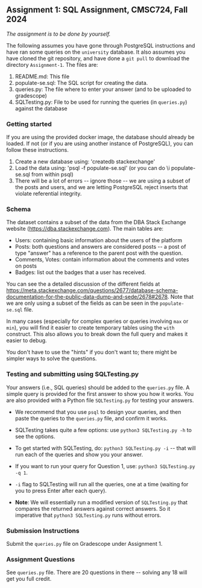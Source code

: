 ## Assignment 1: SQL Assignment, CMSC724, Fall 2024

*The assignment is to be done by yourself.*

The following assumes you have gone through PostgreSQL instructions and have ran some queries on the `university` database. 
It also assumes you have cloned the git repository, and have done a `git pull` to download the directory `Assignment-1`. The files are:

1. README.md: This file
1. populate-se.sql: The SQL script for creating the data.
1. queries.py: The file where to enter your answer (and to be uploaded to gradescope)
1. SQLTesting.py: File to be used for running the queries (in `queries.py`) against the database

### Getting started
If you are using the provided docker image, the database should already be loaded. If not (or if you are using another instance of PostgreSQL), you can follow these instructions.

1. Create a new database using: 'createdb stackexchange'
1. Load the data using: 'psql -f populate-se.sql' (or you can do \i populate-se.sql from within psql)
1. There will be a lot of errors -- ignore those -- we are using a subset of the posts and users, and we are letting PostgreSQL reject inserts that violate referential integrity.

### Schema 
The dataset contains a subset of the data from the DBA Stack Exchange website (https://dba.stackexchange.com). The main tables are:
- Users: containing basic information about the  users of the platform
- Posts: both questions and answers are considered posts -- a post of type "answer" has a reference to the parent post with the question.
- Comments, Votes: contain information about the comments and votes on posts
- Badges: list out the badges that a user has received. 

You can see the a detailed discussion of the different fields at https://meta.stackexchange.com/questions/2677/database-schema-documentation-for-the-public-data-dump-and-sede/2678#2678.  Note that we are only using a subset of the fields as can be seen in the `populate-se.sql` file.

In many cases (especially for complex queries or queries involving `max` or `min`), you will find it easier to create temporary tables using the `with` construct. This also allows you to break down the full query and makes it easier to debug.

You don't have to use the "hints" if you don't want to; there might be simpler ways to solve the questions.

### Testing and submitting using SQLTesting.py
Your answers (i.e., SQL queries) should be added to the `queries.py` file. A simple query is provided for the first answer to show you how it works.
You are also provided with a Python file `SQLTesting.py` for testing your answers.

- We recommend that you use `psql` to design your queries, and then paste the queries to the `queries.py` file, and confirm it works.

- SQLTesting takes quite a few options: use `python3 SQLTesting.py -h` to see the options.

- To get started with SQLTesting, do: `python3 SQLTesting.py -i` -- that will run each of the queries and show you your answer.

- If you want to run your query for Question 1, use: `python3 SQLTesting.py -q 1`. 

- `-i` flag to SQLTesting will run all the queries, one at a time (waiting for you to press Enter after each query).

- **Note**: We will essentially run a modified version of `SQLTesting.py` that compares the returned answers against correct answers. So it imperative that `python3 SQLTesting.py` runs without errors.

### Submission Instructions
Submit the `queries.py` file on Gradescope under Assignment 1. 
      
### Assignment Questions
See `queries.py` file. There are 20 questions in there -- solving any 18 will get you full credit.
